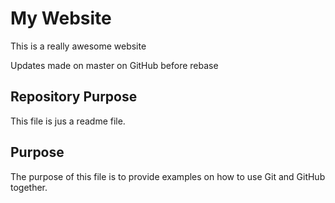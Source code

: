 # My Website

This is a really awesome website

Updates made on master on GitHub before rebase

## Repository Purpose

This file is jus a readme file.

## Purpose

The purpose of this file is to provide examples
on how to use Git and GitHub together.

